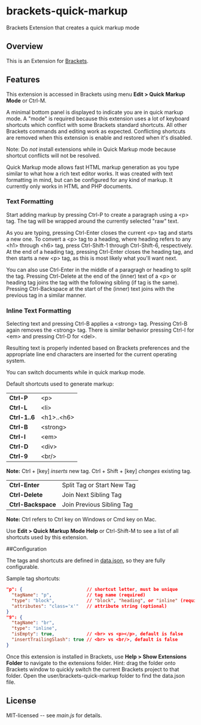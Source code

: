 brackets-quick-markup
=====================

Brackets Extension that creates a quick markup mode 

## Overview

This is an Extension for [Brackets](https://github.com/adobe/brackets). 

## Features

This extension is accessed in Brackets using menu **Edit &gt; Quick Markup Mode** or Ctrl-M.

A minimal bottom panel is displayed to indicate you are in quick markup mode. A &quot;mode&quot;
is required because this extension uses a lot of keyboard shortcuts which conflict with
some Brackets standard shortcuts. All other Brackets commands and editing work as expected.
Conflicting shortcuts are removed when this extension is enable and restored when it's disabled.

Note: Do *not* install extensions while in Quick Markup mode because shortcut conflicts will not be resolved.

Quick Markup mode allows fast HTML markup generation as you type similar to what how a
rich text editor works. It was created with text formatting in mind, but can be configured
for any kind of markup. It currently only works in HTML and PHP documents.

### Text Formatting
Start adding markup by pressing Ctrl-P to create a paragraph using a &lt;p&gt; tag.
The tag will be wrapped around the currently selected &quot;raw&quot; text.

As you are typing, pressing Ctrl-Enter closes the current &lt;p&gt; tag and starts a new one.
To convert a &lt;p&gt; tag to a heading, where heading refers to any &lt;h1&gt; through
&lt;h6&gt; tag, press Ctrl-Shift-1 through Ctrl-Shift-6, respectively. At the end of a heading tag,
pressing Ctrl-Enter closes the heading tag, and then starts a new &lt;p&gt; tag,
as this is most likely what you'll want next.

You can also use Ctrl-Enter in the middle of a paragragh or heading to split the tag.
Pressing Ctrl-Delete at the end of the (inner) text of a &lt;p&gt;
or heading tag joins the tag with the following sibling (if tag is the same).
Pressing Ctrl-Backspace at the start of the (inner) text joins with the previous
tag in a similar manner.

### Inline Text Formatting
Selecting text and pressing Ctrl-B applies a &lt;strong&gt; tag.
Pressing Ctrl-B again removes the &lt;strong&gt; tag.
There is similar behavior pressing Ctrl-I for &lt;em&gt;
and pressing Ctrl-D for &lt;del&gt;.

Resulting text is properly indented based on Brackets preferences and
the appropriate line end characters are inserted for the current operating system.

You can switch documents while in quick markup mode.

Default shortcuts used to generate markup:

<table>
  <tr>
    <td><strong>Ctrl-P</strong></td>
    <td>&lt;p&gt;</td>
  </tr>
  <tr>
    <td><strong>Ctrl-L</strong></td>
    <td>&lt;li&gt;</td>
  </tr>
  <tr>
    <td><strong>Ctrl-1..6</strong></td>
    <td>&lt;h1&gt;..&lt;h6&gt;</td>
  </tr>
  <tr>
    <td><strong>Ctrl-B</strong></td>
    <td>&lt;strong&gt;</td>
  </tr>
  <tr>
    <td><strong>Ctrl-I</strong></td>
    <td>&lt;em&gt;</td>
  </tr>
  <tr>
    <td><strong>Ctrl-D</strong></td>
    <td>&lt;div&gt;</td>
  </tr>
  <tr>
    <td><strong>Ctrl-9</strong></td>
    <td>&lt;br/&gt;</td>
  </tr>
</table>

**Note:** Ctrl + [key] *inserts* new tag. Ctrl + Shift + [key] *changes* existing tag.

<table>
  <tr>
    <td><strong>Ctrl-Enter</strong></td>
    <td>Split Tag or Start New Tag</td>
  </tr>
  <tr>
    <td><strong>Ctrl-Delete</strong></td>
    <td>Join Next Sibling Tag</td>
  </tr>
  <tr>
    <td><strong>Ctrl-Backspace</strong></td>
    <td>Join Previous Sibling Tag</td>
  </tr>
</table>

**Note:** Ctrl refers to Ctrl key on Windows or Cmd key on Mac.

Use **Edit &gt; Quick Markup Mode Help** or Ctrl-Shift-M to see a list of all shortcuts used by this extension.

##Configuration

The tags and shortcuts are defined in [data.json](https://github.com/redmunds/brackets-quick-markup/blob/master/data.json),
so they are fully configurable.

Sample tag shortcuts:

```json
"p": {                        // shortcut letter, must be unique
  "tagName": "p",             // tag name (required)
  "type": "block",            // "block", "heading", or "inline" (required)
  "attributes": "class='x'"   // attribute string (optional)
}
"9": {
  "tagName": "br",
  "type": "inline",
  "isEmpty": true,            // <br> vs <p></p>, default is false
  "insertTrailingSlash": true // <br> vs <br/>, default is false
}
```

Once this extension is installed in Brackets, use **Help > Show Extensions Folder** to navigate
to the extensions folder. Hint: drag the folder onto Brackets window to quickly switch the current
Brackets project to that folder. Open the user/brackets-quick-markup folder to find the data.json file.

## License

MIT-licensed -- see _main.js_ for details.
